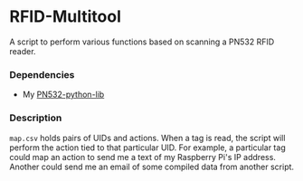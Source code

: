 # RFID-Multitool
A script to perform various functions based on scanning a PN532 RFID reader.

### Dependencies
- My [PN532-python-lib](https://github.com/combateer3/PN532-python-lib)

### Description
`map.csv` holds pairs of UIDs and actions. When a tag is read, the script will perform the action tied to that particular UID.  For example, a particular tag could map an action
to send me a text of my Raspberry Pi's IP address.  Another could send me an email of some compiled data from another script.
